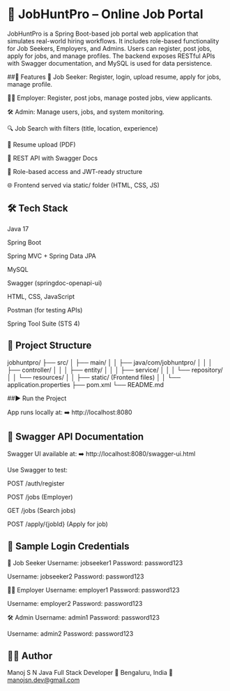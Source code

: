 # 💼 JobHuntPro – Online Job Portal
JobHuntPro is a Spring Boot-based job portal web application that simulates real-world hiring workflows. It includes role-based functionality for Job Seekers, Employers, and Admins. Users can register, post jobs, apply for jobs, and manage profiles. The backend exposes RESTful APIs with Swagger documentation, and MySQL is used for data persistence.

##🚀 Features
👤 Job Seeker: Register, login, upload resume, apply for jobs, manage profile.

🧑‍💼 Employer: Register, post jobs, manage posted jobs, view applicants.

🛠️ Admin: Manage users, jobs, and system monitoring.

🔍 Job Search with filters (title, location, experience)

📄 Resume upload (PDF)

🧾 REST API with Swagger Docs

🔐 Role-based access and JWT-ready structure

🌐 Frontend served via static/ folder (HTML, CSS, JS)

## 🛠️ Tech Stack
Java 17

Spring Boot

Spring MVC + Spring Data JPA

MySQL

Swagger (springdoc-openapi-ui)

HTML, CSS, JavaScript

Postman (for testing APIs)

Spring Tool Suite (STS 4)

## 📁 Project Structure
jobhuntpro/
├── src/
│ ├── main/
│ │ ├── java/com/jobhuntpro/
│ │ │ ├── controller/
│ │ │ ├── entity/
│ │ │ ├── service/
│ │ │ └── repository/
│ │ └── resources/
│ │ ├── static/ (Frontend files)
│ │ └── application.properties
├── pom.xml
└── README.md

##▶️ Run the Project
 
App runs locally at:
➡️ http://localhost:8080

## 📘 Swagger API Documentation
Swagger UI available at:
➡️ http://localhost:8080/swagger-ui.html

Use Swagger to test:

POST /auth/register

POST /jobs (Employer)

GET /jobs (Search jobs)

POST /apply/{jobId} (Apply for job)

## 🔐 Sample Login Credentials
👤 Job Seeker
Username: jobseeker1
Password: password123

Username: jobseeker2
Password: password123

🧑‍💼 Employer
Username: employer1
Password: password123

Username: employer2
Password: password123

🛠️ Admin
Username: admin1
Password: password123

Username: admin2
Password: password123

## 👨‍💻 Author
Manoj S N
Java Full Stack Developer
📍 Bengaluru, India
📧 manojsn.dev@gmail.com


